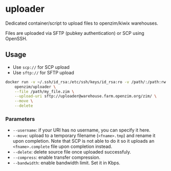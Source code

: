 uploader
===

Dedicated container/script to upload files to openzim/kiwix warehouses.

Files are uploaded via SFTP (pubkey authentication) or SCP using OpenSSH.


## Usage

* Use `scp://` for SCP upload
* Use `sftp://` for SFTP upload

``` sh
docker run -v ~/.ssh/id_rsa:/etc/ssh/keys/id_rsa:ro -v /path/:/path:rw \
	openzim/uploader \
	--file /path/my_file.zim \
	--upload-uri sftp://uploader@warehouse.farm.openzim.org/zim/ \
    --move \
	--delete
```

### Parameters

* `--username`: if your URI has no username, you can specify it here.
* `--move`: upload to a temporary filename (`<fname>.tmp`) and rename it upon completion. Note that SCP is not able to do it so it uploads an `<fname>.complete` file upon completion instead.
* `--delete`: delete source file once uploaded successfuly.
* `--compress`: enable transfer compression.
* `--bandwidth`: enable bandwidth limit. Set it in Kbps.
